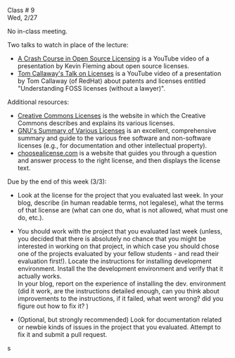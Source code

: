 
<div class="lecture1">

<div class="column_date">

Class # 9 <br>
Wed, 2/27

</div>

<div class="column_materials">
<p markdown="block">

No in-class meeting.

Two talks to watch in place of the lecture:
- [A Crash Course in Open Source Licensing](https://www.youtube.com/watch?v=cJIi-hIlCQM&feature=youtu.be)
is a YouTube video of a presentation by Kevin Fleming about open source
licenses.
- [Tom Callaway's Talk on Licenses](https://www.youtube.com/watch?v=PTYuDrQpyH0)
is a YouTube video of a presentation by Tom Callaway (of RedHat) about patents
and licenses entitled "Understanding FOSS licenses (without a lawyer)".


Additional resources:
- [Creative Commons Licenses](https://creativecommons.org/licenses/)
is the website in which the Creative Commons describes and explains
its various licenses.
- [GNU's Summary of Various Licenses](https://www.gnu.org/licenses/license-list.html)
is an excellent, comprehensive summary and guide to the various free
software and non-software licenses (e.g., for documentation and other
intellectual property).
- [choosealicense.com](https://choosealicense.com/) is a website that guides you through a
question and answer process to the right license, and then displays the license text.

</p>
</div>


<div class="column_assign">
<p markdown="block">

Due by the end of this week (3/3):

- Look at the license for the project that you evaluated last week. In your blog, describe  (in human readable terms, not legalese), what the terms of that license are (what can one do, what is not allowed, what must one do, etc.).

- You should work with the project that you evaluated last week (unless, you decided that there is absolutely no chance that you might be interested in working on that project, in which case you should chose one of the projects evaluated by your fellow students - and read their evaluation first!). Locate the instructions for installing development environment. Install the the development environment and verify that it actually works. <br>
In your blog, report on the experience of installing the dev. environment (did it work, are the instructions detailed enough, can you think about improvements to the instructions, if it failed, what went wrong? did you figure out how to fix it? )

- (Optional, but strongly recommended) Look for documentation related or newbie kinds of issues in the project that you evaluated. Attempt to fix it and submit a pull request.

s</p>
</div>

</div>
